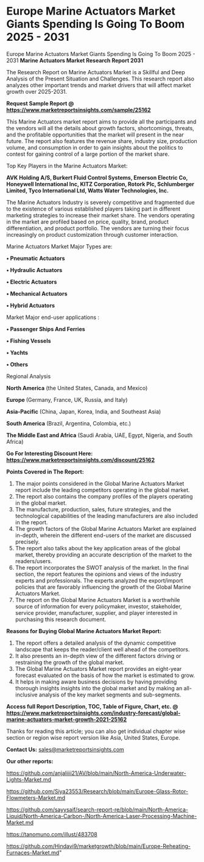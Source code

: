 # Europe Marine Actuators Market Giants Spending Is Going To Boom 2025 - 2031
Europe Marine Actuators Market Giants Spending Is Going To Boom 2025 - 2031
<strong>Marine Actuators Market Research Report 2031</strong>

The Research Report on Marine Actuators Market is a Skillful and Deep Analysis of the Present Situation and Challenges. This research report also analyzes other important trends and market drivers that will affect market growth over 2025-2031.

<strong>Request Sample Report @ <a href=https://www.marketreportsinsights.com/sample/25162>https://www.marketreportsinsights.com/sample/25162</a></strong>

This Marine Actuators market report aims to provide all the participants and the vendors will all the details about growth factors, shortcomings, threats, and the profitable opportunities that the market will present in the near future. The report also features the revenue share, industry size, production volume, and consumption in order to gain insights about the politics to contest for gaining control of a large portion of the market share.

Top Key Players in the Marine Actuators Market:

<strong>AVK Holding A/S, Burkert Fluid Control Systems, Emerson Electric Co, Honeywell International Inc, KITZ Corporation, Rotork Plc, Schlumberger Limited, Tyco International Ltd, Watts Water Technologies, Inc.</strong>

The Marine Actuators Industry is severely competitive and fragmented due to the existence of various established players taking part in different marketing strategies to increase their market share. The vendors operating in the market are profiled based on price, quality, brand, product differentiation, and product portfolio. The vendors are turning their focus increasingly on product customization through customer interaction.

Marine Actuators Market Major Types are:

<strong>• Pneumatic Actuators

• Hydraulic Actuators

• Electric Actuators

• Mechanical Actuators

• Hybrid Actuators</strong>

Market Major end-user applications :

<strong>• Passenger Ships And Ferries

• Fishing Vessels

• Yachts

• Others</strong>

Regional Analysis

</u><strong><b>North America</b></strong> (the United States, Canada, and Mexico)

<strong><b>Europe </b></strong>(Germany, France, UK, Russia, and Italy)

<strong><b>Asia-Pacific</b></strong> (China, Japan, Korea, India, and Southeast Asia)

<strong><b>South America</b></strong> (Brazil, Argentina, Colombia, etc.)

<strong><b>The Middle East and Africa</b></strong> (Saudi Arabia, UAE, Egypt, Nigeria, and South Africa)

<strong>Go For Interesting Discount Here: <a href=https://www.marketreportsinsights.com/discount/25162>https://www.marketreportsinsights.com/discount/25162</a></strong>

<strong>Points Covered in The Report:</strong>
<ol>
  <li>The major points considered in the Global Marine Actuators Market report include the leading competitors operating in the global market.</li>
  <li>The report also contains the company profiles of the players operating in the global market.</li>
  <li>The manufacture, production, sales, future strategies, and the technological capabilities of the leading manufacturers are also included in the report.</li>
  <li>The growth factors of the Global Marine Actuators Market are explained in-depth, wherein the different end-users of the market are discussed precisely.</li>
  <li>The report also talks about the key application areas of the global market, thereby providing an accurate description of the market to the readers/users.</li>
  <li>The report incorporates the SWOT analysis of the market. In the final section, the report features the opinions and views of the industry experts and professionals. The experts analyzed the export/import policies that are favorably influencing the growth of the Global Marine Actuators Market.</li>
  <li>The report on the Global Marine Actuators Market is a worthwhile source of information for every policymaker, investor, stakeholder, service provider, manufacturer, supplier, and player interested in purchasing this research document.</li>
</ol>
<strong>Reasons for Buying Global Marine Actuators Market Report:</strong>

<ol>
  <li>The report offers a detailed analysis of the dynamic competitive landscape that keeps the reader/client well ahead of the competitors.</li>
  <li>It also presents an in-depth view of the different factors driving or restraining the growth of the global market.</li>
  <li>The Global Marine Actuators Market report provides an eight-year forecast evaluated on the basis of how the market is estimated to grow.</li>
  <li>It helps in making aware business decisions by having providing thorough insights insights into the global market and by making an all-inclusive analysis of the key market segments and sub-segments.</li>
</ol>
<strong>Access full Report Description, TOC, Table of Figure, Chart, etc. @ <a href=https://www.marketreportsinsights.com/industry-forecast/global-marine-actuators-market-growth-2021-25162>https://www.marketreportsinsights.com/industry-forecast/global-marine-actuators-market-growth-2021-25162</a></strong>


Thanks for reading this article; you can also get individual chapter wise section or region wise report version like Asia, United States, Europe.

<strong>Contact Us:</strong>
sales@marketreportsinsights.com

<strong>Our other reports:</strong>

<a href=https://github.com/anjaliiii21/AV/blob/main/North-America-Underwater-Lights-Market.md>https://github.com/anjaliiii21/AV/blob/main/North-America-Underwater-Lights-Market.md</a>

<a href=https://github.com/Siya23553/Research/blob/main/Europe-Glass-Rotor-Flowmeters-Market.md>https://github.com/Siya23553/Research/blob/main/Europe-Glass-Rotor-Flowmeters-Market.md</a>

<a href=https://github.com/sayysaif/search-report-re/blob/main/North-America-Liquid/North-America-Carbon-/North-America-Laser-Processing-Machine-Market.md>https://github.com/sayysaif/search-report-re/blob/main/North-America-Liquid/North-America-Carbon-/North-America-Laser-Processing-Machine-Market.md</a>

<a href=https://tanomuno.com/illust/483708>https://tanomuno.com/illust/483708</a>

<a href=https://github.com/Hindavi9/marketgrowth/blob/main/Europe-Reheating-Furnaces-Market.md>https://github.com/Hindavi9/marketgrowth/blob/main/Europe-Reheating-Furnaces-Market.md</a>"
